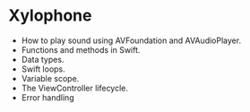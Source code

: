 

# Xylophone


* How to play sound using AVFoundation and AVAudioPlayer.
* Functions and methods in Swift. 
* Data types.
* Swift loops.
* Variable scope.
* The ViewController lifecycle.
* Error handling

